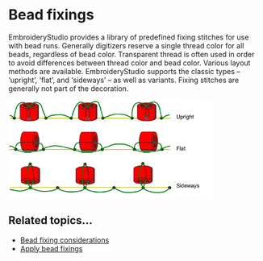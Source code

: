 # Bead fixings

EmbroideryStudio provides a library of predefined fixing stitches for use with bead runs. Generally digitizers reserve a single thread color for all beads, regardless of bead color. Transparent thread is often used in order to avoid differences between thread color and bead color. Various layout methods are available. EmbroideryStudio supports the classic types – ‘upright’, ‘flat’, and ‘sideways’ – as well as variants. Fixing stitches are generally not part of the decoration.

![beading00069.png](assets/beading00069.png)

## Related topics...

- [Bead fixing considerations](Bead_fixing_considerations)
- [Apply bead fixings](Apply_bead_fixings)
